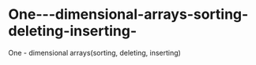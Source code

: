 # One---dimensional-arrays-sorting-deleting-inserting-
One - dimensional arrays(sorting, deleting, inserting)
